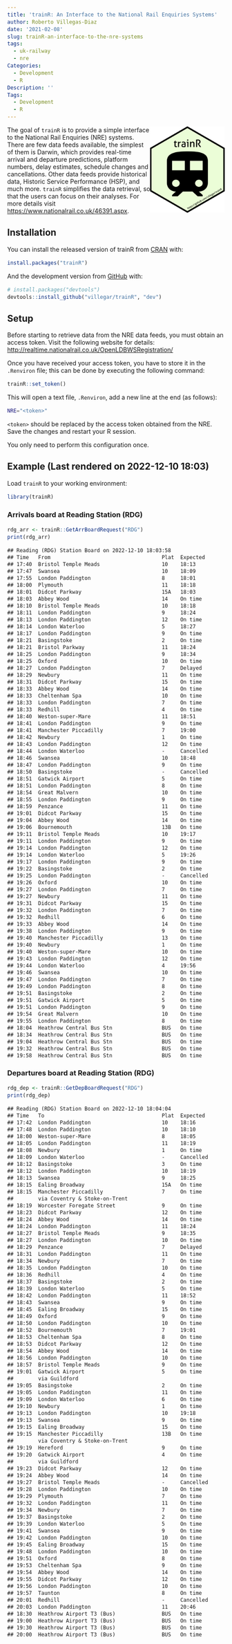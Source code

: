 ```yaml
---
title: 'trainR: An Interface to the National Rail Enquiries Systems'
author: Roberto Villegas-Diaz
date: '2021-02-08'
slug: trainR-an-interface-to-the-nre-systems
tags:
  - uk-railway
  - nre
Categories:
  - Development
  - R
Description: ''
Tags:
  - Development
  - R
---
```


<img src="https://raw.githubusercontent.com/villegar/trainR/main/inst/images/logo.png" alt="logo" align="right" height=200px/>

The goal of `trainR` is to provide a simple interface to the 
National Rail Enquiries (NRE) systems. There are few data feeds 
available, the simplest of them is Darwin, which provides real-time 
arrival and departure predictions, platform numbers, delay estimates, 
schedule changes and cancellations. Other data feeds provide historical 
data, Historic Service Performance (HSP), and much more. `trainR` 
simplifies the data retrieval, so that the users can focus on their 
analyses. For more details visit 
https://www.nationalrail.co.uk/46391.aspx.

## Installation

You can install the released version of trainR from [CRAN](https://CRAN.R-project.org) with:

``` r
install.packages("trainR")
```

And the development version from [GitHub](https://github.com/) with:

``` r
# install.packages("devtools")
devtools::install_github("villegar/trainR", "dev")
```

## Setup
Before starting to retrieve data from the NRE data feeds, you must obtain an access token. 
Visit the following website for details: http://realtime.nationalrail.co.uk/OpenLDBWSRegistration/

Once you have received your access token, you have to store it in the `.Renviron` file; this can be 
done by executing the following command:


```r
trainR::set_token()
```

This will open a text file, `.Renviron`, add a new line at the end (as follows):

```bash
NRE="<token>"
```

`<token>` should be replaced by the access token obtained from the NRE. Save the changes and restart 
your R session.

You only need to perform this configuration once.

## Example (Last rendered on 2022-12-10 18:03)

Load `trainR` to your working environment:

```r
library(trainR)
```

### Arrivals board at Reading Station (RDG)


```r
rdg_arr <- trainR::GetArrBoardRequest("RDG")
print(rdg_arr)
```

```
## Reading (RDG) Station Board on 2022-12-10 18:03:58
## Time   From                                    Plat  Expected
## 17:40  Bristol Temple Meads                    10    18:13
## 17:47  Swansea                                 10    18:09
## 17:55  London Paddington                       8     18:01
## 18:00  Plymouth                                11    18:18
## 18:01  Didcot Parkway                          15A   18:03
## 18:03  Abbey Wood                              14    On time
## 18:10  Bristol Temple Meads                    10    18:18
## 18:11  London Paddington                       9     18:24
## 18:13  London Paddington                       12    On time
## 18:14  London Waterloo                         5     18:27
## 18:17  London Paddington                       9     On time
## 18:21  Basingstoke                             2     On time
## 18:21  Bristol Parkway                         11    18:24
## 18:25  London Paddington                       9     18:34
## 18:25  Oxford                                  10    On time
## 18:27  London Paddington                       7     Delayed
## 18:29  Newbury                                 11    On time
## 18:31  Didcot Parkway                          15    On time
## 18:33  Abbey Wood                              14    On time
## 18:33  Cheltenham Spa                          10    On time
## 18:33  London Paddington                       7     On time
## 18:33  Redhill                                 4     On time
## 18:40  Weston-super-Mare                       11    18:51
## 18:41  London Paddington                       9     On time
## 18:41  Manchester Piccadilly                   7     19:00
## 18:42  Newbury                                 1     On time
## 18:43  London Paddington                       12    On time
## 18:44  London Waterloo                         -     Cancelled
## 18:46  Swansea                                 10    18:48
## 18:47  London Paddington                       9     On time
## 18:50  Basingstoke                             -     Cancelled
## 18:51  Gatwick Airport                         5     On time
## 18:51  London Paddington                       8     On time
## 18:54  Great Malvern                           10    On time
## 18:55  London Paddington                       9     On time
## 18:59  Penzance                                11    On time
## 19:01  Didcot Parkway                          15    On time
## 19:04  Abbey Wood                              14    On time
## 19:06  Bournemouth                             13B   On time
## 19:11  Bristol Temple Meads                    10    19:17
## 19:11  London Paddington                       9     On time
## 19:14  London Paddington                       12    On time
## 19:14  London Waterloo                         5     19:26
## 19:17  London Paddington                       9     On time
## 19:22  Basingstoke                             2     On time
## 19:25  London Paddington                       -     Cancelled
## 19:26  Oxford                                  10    On time
## 19:27  London Paddington                       7     On time
## 19:27  Newbury                                 11    On time
## 19:31  Didcot Parkway                          15    On time
## 19:32  London Paddington                       7     On time
## 19:32  Redhill                                 6     On time
## 19:33  Abbey Wood                              14    On time
## 19:38  London Paddington                       9     On time
## 19:40  Manchester Piccadilly                   13    On time
## 19:40  Newbury                                 1     On time
## 19:40  Weston-super-Mare                       10    On time
## 19:43  London Paddington                       12    On time
## 19:44  London Waterloo                         4     19:56
## 19:46  Swansea                                 10    On time
## 19:47  London Paddington                       7     On time
## 19:49  London Paddington                       8     On time
## 19:51  Basingstoke                             2     On time
## 19:51  Gatwick Airport                         5     On time
## 19:51  London Paddington                       9     On time
## 19:54  Great Malvern                           10    On time
## 19:55  London Paddington                       8     On time
## 18:04  Heathrow Central Bus Stn                BUS   On time
## 18:34  Heathrow Central Bus Stn                BUS   On time
## 19:04  Heathrow Central Bus Stn                BUS   On time
## 19:32  Heathrow Central Bus Stn                BUS   On time
## 19:58  Heathrow Central Bus Stn                BUS   On time
```

### Departures board at Reading Station (RDG)


```r
rdg_dep <- trainR::GetDepBoardRequest("RDG")
print(rdg_dep)
```

```
## Reading (RDG) Station Board on 2022-12-10 18:04:04
## Time   To                                      Plat  Expected
## 17:42  London Paddington                       10    18:16
## 17:48  London Paddington                       10    18:10
## 18:00  Weston-super-Mare                       8     18:05
## 18:05  London Paddington                       11    18:19
## 18:08  Newbury                                 1     On time
## 18:09  London Waterloo                         -     Cancelled
## 18:12  Basingstoke                             3     On time
## 18:12  London Paddington                       10    18:19
## 18:13  Swansea                                 9     18:25
## 18:15  Ealing Broadway                         15A   On time
## 18:15  Manchester Piccadilly                   7     On time
##        via Coventry & Stoke-on-Trent           
## 18:19  Worcester Foregate Street               9     On time
## 18:23  Didcot Parkway                          12    On time
## 18:24  Abbey Wood                              14    On time
## 18:24  London Paddington                       11    18:24
## 18:27  Bristol Temple Meads                    9     18:35
## 18:27  London Paddington                       10    On time
## 18:29  Penzance                                7     Delayed
## 18:31  London Paddington                       11    On time
## 18:34  Newbury                                 7     On time
## 18:35  London Paddington                       10    On time
## 18:36  Redhill                                 4     On time
## 18:37  Basingstoke                             2     On time
## 18:39  London Waterloo                         5     On time
## 18:42  London Paddington                       11    18:52
## 18:43  Swansea                                 9     On time
## 18:45  Ealing Broadway                         15    On time
## 18:49  Oxford                                  9     On time
## 18:50  London Paddington                       10    On time
## 18:52  Bournemouth                             7     19:01
## 18:53  Cheltenham Spa                          8     On time
## 18:53  Didcot Parkway                          12    On time
## 18:54  Abbey Wood                              14    On time
## 18:56  London Paddington                       10    On time
## 18:57  Bristol Temple Meads                    9     On time
## 19:01  Gatwick Airport                         5     On time
##        via Guildford                           
## 19:05  Basingstoke                             2     On time
## 19:05  London Paddington                       11    On time
## 19:09  London Waterloo                         6     On time
## 19:10  Newbury                                 1     On time
## 19:13  London Paddington                       10    19:18
## 19:13  Swansea                                 9     On time
## 19:15  Ealing Broadway                         15    On time
## 19:15  Manchester Piccadilly                   13B   On time
##        via Coventry & Stoke-on-Trent           
## 19:19  Hereford                                9     On time
## 19:20  Gatwick Airport                         4     On time
##        via Guildford                           
## 19:23  Didcot Parkway                          12    On time
## 19:24  Abbey Wood                              14    On time
## 19:27  Bristol Temple Meads                    -     Cancelled
## 19:28  London Paddington                       10    On time
## 19:29  Plymouth                                7     On time
## 19:32  London Paddington                       11    On time
## 19:34  Newbury                                 7     On time
## 19:37  Basingstoke                             2     On time
## 19:39  London Waterloo                         5     On time
## 19:41  Swansea                                 9     On time
## 19:42  London Paddington                       10    On time
## 19:45  Ealing Broadway                         15    On time
## 19:48  London Paddington                       10    On time
## 19:51  Oxford                                  8     On time
## 19:53  Cheltenham Spa                          9     On time
## 19:54  Abbey Wood                              14    On time
## 19:55  Didcot Parkway                          12    On time
## 19:56  London Paddington                       10    On time
## 19:57  Taunton                                 8     On time
## 20:01  Redhill                                 -     Cancelled
## 20:03  London Paddington                       11    20:46
## 18:30  Heathrow Airport T3 (Bus)               BUS   On time
## 19:00  Heathrow Airport T3 (Bus)               BUS   On time
## 19:30  Heathrow Airport T3 (Bus)               BUS   On time
## 20:00  Heathrow Airport T3 (Bus)               BUS   On time
```
